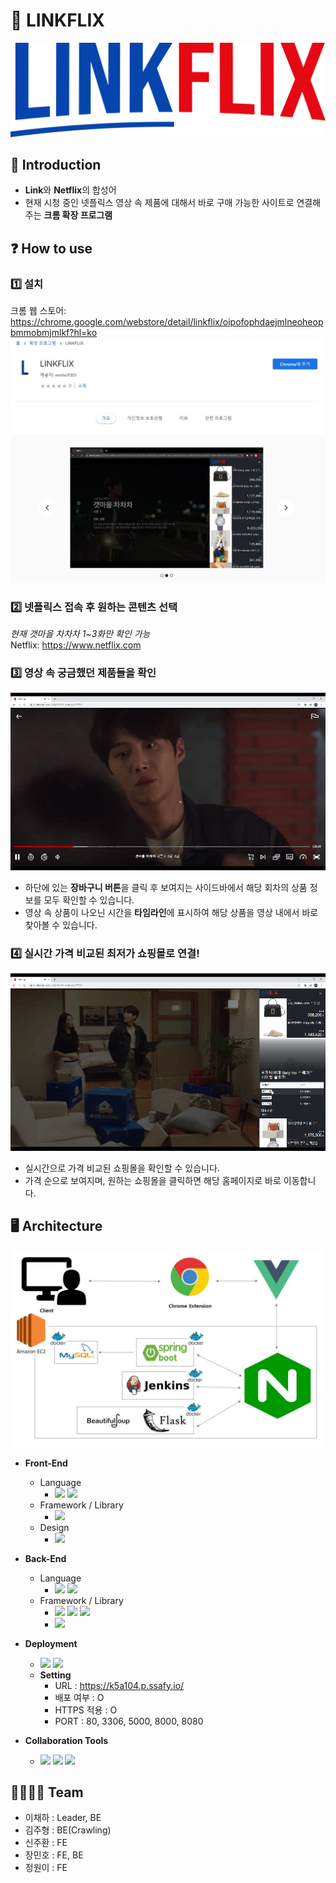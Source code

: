 # 🎁 LINKFLIX  

![logo](md-images/linkflix-logo.png)  

## 🔅 Introduction  
- **Link**와 **Netflix**의 합성어  
- 현재 시청 중인 넷플릭스 영상 속 제품에 대해서 바로 구매 가능한 사이트로 연결해주는 **크롬 확장 프로그램**    

## ❓ How to use  
### :one: 설치  
크롬 웹 스토어: <https://chrome.google.com/webstore/detail/linkflix/oipofophdaejmlneoheopbmmobmjmlkf?hl=ko>  
![chromestore](md-images/chromestore.JPG)  

### :two: 넷플릭스 접속 후 원하는 콘텐츠 선택  
*현재 갯마을 차차차 1~3화만 확인 가능*  
Netflix: <https://www.netflix.com>  

### :three: 영상 속 궁금했던 제품들을 확인  
![linkflix1](md-images/linkflix1.gif)  
- 하단에 있는 **장바구니 버튼**을 클릭 후 보여지는 사이드바에서 해당 회차의 상품 정보를 모두 확인할 수 있습니다.  
- 영상 속 상품이 나오닌 시간을 **타임라인**에 표시하여 해당 상품을 영상 내에서 바로 찾아볼 수 있습니다.

### :four: 실시간 가격 비교된 최저가 쇼핑몰로 연결!  
![linkflix2](md-images/linkflix2.gif)  
- 실시간으로 가격 비교된 쇼핑몰을 확인할 수 있습니다.  
- 가격 순으로 보여지며, 원하는 쇼핑몰을 클릭하면 해당 홈페이지로 바로 이동합니다.  

## 🖥 Architecture  
![architecture](md-images/architecture.JPG)  
- **Front-End**  
  - Language  
    - <img src="https://img.shields.io/badge/javascript-F7DF1E?style=for-the-badge&logo=javascript&logoColor=black"> <img src="https://img.shields.io/badge/typescript-0000FF?style=for-the-badge&logo=typescript&logoColor=white">  
  - Framework / Library  
    - <img src="https://img.shields.io/badge/vue.js-09875D?style=for-the-badge&logo=vue.js&logoColor=black">  
  - Design  
    - <img src="https://img.shields.io/badge/bootstrap-00FF00?style=for-the-badge&logo=bootstrap&logoColor=black">  

- **Back-End**  
  - Language  
    - <img src="https://img.shields.io/badge/Java-007396?style=for-the-badge&logo=Java&logoColor=black"> <img src="https://img.shields.io/badge/Python-3776AB.svg?&style=for-the-badge&logo=Python&logoColor=white">  
  - Framework / Library  
    - <img src="https://img.shields.io/badge/Spring Boot-6DB33F?style=for-the-badge&logo=Spring Boot&logoColor=green"> <img src="https://img.shields.io/badge/JPA-black?style=for-the-badge&logo=JPA&logoColor=white"> <img src="https://img.shields.io/badge/MySQL-4479A1?style=for-the-badge&logo=MySQL&logoColor=black">  
    - <img src="https://img.shields.io/badge/flask-0C0C0C.svg?&style=for-the-badge&logo=flask&logoColor=white">

- **Deployment**  
  - <img src="https://img.shields.io/badge/aws-F28202.svg?&style=for-the-badge&logo=aws&logoColor=white"> <img src="https://img.shields.io/badge/docker-05D7F8.svg?&style=for-the-badge&logo=docker&logoColor=white">
  - **Setting**
    - URL : <https://k5a104.p.ssafy.io/>
    - 배포 여부 : O
    - HTTPS 적용 : O
    - PORT : 80, 3306, 5000, 8000, 8080 
      
- **Collaboration Tools**  
  - <img src="https://img.shields.io/badge/git-f05032?style=for-the-badge&logo=git&logoColor=white"> <img src="https://img.shields.io/badge/notion-black?style=for-the-badge&logo=notion&logoColor=white"> <img src="https://img.shields.io/badge/jira-0052cc?style=for-the-badge&logo=jira&logoColor=white">   

## 👨‍👩‍👦‍👦 Team  
- 이채하 : Leader, BE  
- 김주형 : BE(Crawling)  
- 신주환 : FE  
- 장민호 : FE, BE  
- 정원이 : FE  